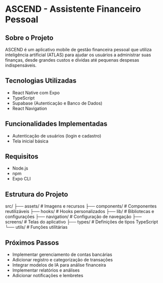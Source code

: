 # ASCEND - Assistente Financeiro Pessoal

## Sobre o Projeto

ASCEND é um aplicativo mobile de gestão financeira pessoal que utiliza inteligência artificial (ATLAS) para ajudar os usuários a administrar suas finanças, desde grandes custos e dívidas até pequenas despesas indispensáveis.

## Tecnologias Utilizadas

- React Native com Expo
- TypeScript
- Supabase (Autenticação e Banco de Dados)
- React Navigation

## Funcionalidades Implementadas

- Autenticação de usuários (login e cadastro)
- Tela inicial básica

## Requisitos

- Node.js
- npm
- Expo CLI

## Estrutura do Projeto

src/
  ├── assets/        # Imagens e recursos
  ├── components/    # Componentes reutilizáveis
  ├── hooks/         # Hooks personalizados
  ├── lib/           # Bibliotecas e configurações
  ├── navigation/    # Configuração de navegação
  ├── screens/       # Telas do aplicativo
  ├── types/         # Definições de tipos TypeScript
  └── utils/         # Funções utilitárias

## Próximos Passos

- Implementar gerenciamento de contas bancárias
- Adicionar registro e categorização de transações
- Integrar modelos de IA para análise financeira
- Implementar relatórios e análises
- Adicionar notificações e lembretes
